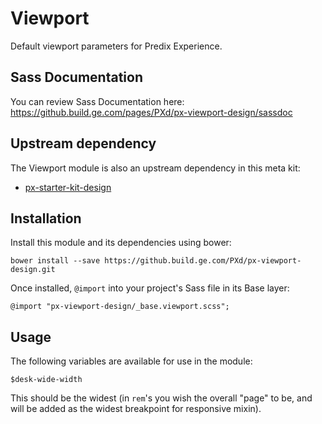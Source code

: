 # Viewport

Default viewport parameters for Predix Experience.

## Sass Documentation

You can review Sass Documentation here: https://github.build.ge.com/pages/PXd/px-viewport-design/sassdoc

## Upstream dependency

The Viewport module is also an upstream dependency in this meta kit:

* [px-starter-kit-design](https://github.build.ge.com/PXd/px-starter-kit-design)

## Installation

Install this module and its dependencies using bower:

    bower install --save https://github.build.ge.com/PXd/px-viewport-design.git

Once installed, `@import` into your project's Sass file in its Base layer:

    @import "px-viewport-design/_base.viewport.scss";

## Usage

The following variables are available for use in the module:

    $desk-wide-width

This should be the widest (in `rem`'s you wish the overall "page" to be, and will be added as the widest breakpoint for responsive mixin).
